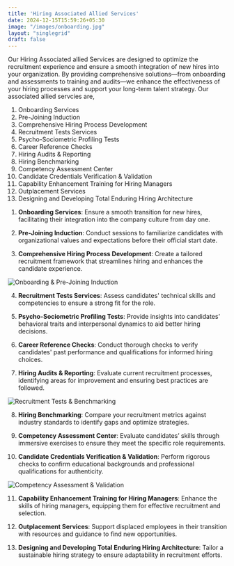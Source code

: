 ```yaml
---
title: 'Hiring Associated Allied Services'
date: 2024-12-15T15:59:26+05:30
image: "/images/onboarding.jpg"
layout: "singlegrid"
draft: false
---
```



Our Hiring Associated allied Services are designed to optimize the recruitment experience and ensure a smooth integration of new hires into your organization. By providing comprehensive solutions—from onboarding and assessments to training and audits—we enhance the effectiveness of your hiring processes and support your long-term talent strategy. Our associated allied servcies are,

1. Onboarding Services  
2. Pre-Joining Induction  
3. Comprehensive Hiring Process Development  
4. Recruitment Tests Services  
5. Psycho-Sociometric Profiling Tests  
6. Career Reference Checks  
7. Hiring Audits & Reporting  
8. Hiring Benchmarking  
9. Competency Assessment Center  
10. Candidate Credentials Verification & Validation  
11. Capability Enhancement Training for Hiring Managers  
12. Outplacement Services  
13. Designing and Developing Total Enduring Hiring Architecture

<!--more-->

1. **Onboarding Services**: Ensure a smooth transition for new hires, facilitating their integration into the company culture from day one.

2. **Pre-Joining Induction**: Conduct sessions to familiarize candidates with organizational values and expectations before their official start date.

3. **Comprehensive Hiring Process Development**: Create a tailored recruitment framework that streamlines hiring and enhances the candidate experience.

![Onboarding & Pre-Joining Induction](/images/onboarding.jpg)

4. **Recruitment Tests Services**: Assess candidates' technical skills and competencies to ensure a strong fit for the role.

5. **Psycho-Sociometric Profiling Tests**: Provide insights into candidates’ behavioral traits and interpersonal dynamics to aid better hiring decisions.

6. **Career Reference Checks**: Conduct thorough checks to verify candidates' past performance and qualifications for informed hiring choices.

7. **Hiring Audits & Reporting**: Evaluate current recruitment processes, identifying areas for improvement and ensuring best practices are followed.

![Recruitment Tests & Benchmarking](/images/recruitment-tests.jpg)

8. **Hiring Benchmarking**: Compare your recruitment metrics against industry standards to identify gaps and optimize strategies.

9. **Competency Assessment Center**: Evaluate candidates’ skills through immersive exercises to ensure they meet the specific role requirements.

10. **Candidate Credentials Verification & Validation**: Perform rigorous checks to confirm educational backgrounds and professional qualifications for authenticity.

![Competency Assessment & Validation](/images/assessment-center.jpg)

11. **Capability Enhancement Training for Hiring Managers**: Enhance the skills of hiring managers, equipping them for effective recruitment and selection.

12. **Outplacement Services**: Support displaced employees in their transition with resources and guidance to find new opportunities.

13. **Designing and Developing Total Enduring Hiring Architecture**: Tailor a sustainable hiring strategy to ensure adaptability in recruitment efforts.

<!-- ![Hiring Architecture](/images/hiring-architecture.jpg) -->
